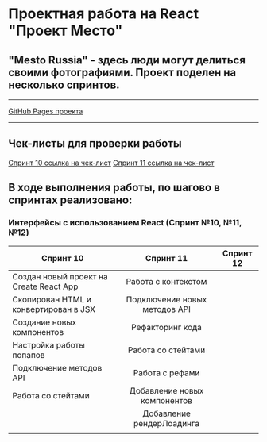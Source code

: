 # Проектная работа на React "Проект Место"

## "Mesto Russia" - здесь люди могут делиться своими фотографиями. Проект поделен на несколько спринтов.

---

[GitHub Pages проекта](///)

---

## Чек-листы для проверки работы

[Спринт 10 ссылка на чек-лист](https://code.s3.yandex.net/web-developer/checklists-pdf/new-program/checklist-10.pdf)
[Спринт 11 ссылка на чек-лист](https://code.s3.yandex.net/web-developer/checklists-pdf/new-program/checklist-11.pdf)

## В ходе выполнения работы, по шагово в спринтах реализовано:

### Интерфейсы с использованием React (Спринт №10, №11, №12)

| Спринт 10                               |           Спринт 11           | Спринт 12 |
| --------------------------------------- | :---------------------------: | :-------: |
| Создан новый проект на Create React App |      Работа с контекстом      |           |
| Скопирован HTML и конвертирован в JSX   | Подключение новых методов API |           |
| Создание новых компонентов              |       Рефакторинг кода        |           |
| Настройка работы попапов                |      Работа со стейтами       |           |
| Подключение методов API                 |        Работа с рефами        |           |
| Работа со стейтами                      | Добавление новых компонентов  |           |
|                                         |   Добавление рендерЛоадинга   |           |
|                                         |                               |           |
